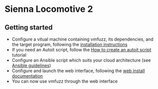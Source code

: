 # Sienna Locomotive 2

## Getting started
- Configure a vitual machine containing vmfuzz, its dependencies, and the target program, following the [installation instructions](vmfuzz/Install.md)
- If you need an Autoit script, follow the [How to create an autoit script](vmfuzz/autoit_lib/) tutorial
- Configure an Ansible script which suits your cloud architecture (see [Ansible guidelines](ansible/))
- Configure and launch the web interface, following the [web install documentation](web/docs/INSTALL.md)
- You can now use vmfuzz through the web interface


